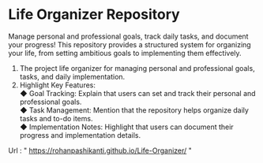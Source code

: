 # Life Organizer Repository 

Manage personal and professional goals, track daily tasks, and document your progress! This repository provides a structured system for organizing your life, from setting ambitious goals to implementing them effectively.
</br>
1. The project life organizer for managing personal and professional goals, tasks, and daily implementation.
3. Highlight Key Features:</br>
◆ Goal Tracking: Explain that users can set and track their personal and professional goals.</br>
◆ Task Management: Mention that the repository helps organize daily tasks and to-do items.</br>
◆ Implementation Notes: Highlight that users can document their progress and implementation details.</br>


Url : " https://rohanpashikanti.github.io/Life-Organizer/ " 
